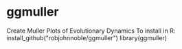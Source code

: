 # ggmuller
Create Muller Plots of Evolutionary Dynamics
To install in R:
  install_github("robjohnnoble/ggmuller")
  library(ggmuller)
